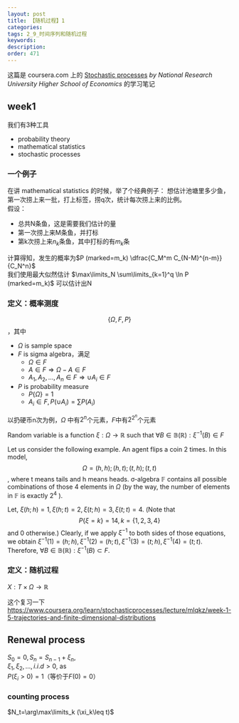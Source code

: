 ```yaml
---
layout: post
title: 【随机过程】1
categories:
tags: 2_9_时间序列和随机过程
keywords:
description:
order: 471
---
```


这篇是 coursera.com 上的 [Stochastic processes](https://www.coursera.org/learn/stochasticprocesses) *by National Research University Higher School of Economics* 的学习笔记

## week1
我们有3种工具
- probability theory
- mathematical statistics
- stochastic processes

### 一个例子
在讲 mathematical statistics 的时候，举了个经典例子：
想估计池塘里多少鱼，第一次捞上来一批，打上标签，捞q次，统计每次捞上来的比例。  
假设：
- 总共N条鱼，这是需要我们估计的量
- 第一次捞上来M条鱼，并打标
- 第k次捞上来$n_k$条鱼，其中打标的有$m_k$条

计算得知，发生的概率为$P (marked=m_k) \dfrac{C_M^m C_{N-M}^{n-m}}{C_N^n}$  
我们使用最大似然估计 $\max\limits_N \sum\limits_{k=1}^q \ln P (marked=m_k)$ 可以估计出N

### 定义：概率测度
$$\{ \Omega,F,P \}$$ ，其中
- $\Omega$ is sample space
- $F$ is sigma algebra，满足
    - $\Omega\in F$
    - $A\in F\Longrightarrow \Omega - A \in F$
    - $A_1,A_2,...,A_n \in F \Longrightarrow \cup A_i \in F$
- $P$ is probability measure
    - $P\{ \Omega \}=1$
    - $A_i \in F,P(\cup A_i)=\sum P(A_i)$



以扔硬币n次为例，$\Omega$ 中有$2^n$个元素，$F$中有$2^{2^n}$个元素  





Random variable is a function $\xi: \Omega \to \mathbb R$ such that $\forall B \in \mathbb {B(R)}:\xi^{-1}(B) \in F$  

Let us consider the following example. An agent flips a coin 2 times. In this model, $$\Omega={(h,h);(h,t);(t,h);(t,t)}$$, where t means tails and h means heads. σ-algebra $\mathbb F$ contains all possible combinations of those 4 elements in $\Omega$ (by the way, the number of elements in $\mathbb F$ is exactly $2^4$ ).  

Let, $\xi(h;h)=1, \xi(h;t)=2, \xi(t;h)=3, \xi(t;t)=4$. (Note that $$P\{\xi=k\}=14,k=\{1,2,3,4\}$$ and 0 otherwise.) Clearly, if we apply $\xi^{-1}$ to both sides of those equations, we obtain $\xi^{-1}(1)=(h;h), \xi^{-1}(2)=(h;t), \xi^{-1}(3)=(t;h), \xi^{-1}(4)=(t;t)$. Therefore, $\forall B \in \mathbb {B(R)}: \xi^{-1}(B) \subset F$.

### 定义：随机过程
$X:T\times \Omega \to \mathbb R$

这个复习一下
https://www.coursera.org/learn/stochasticprocesses/lecture/mIqkz/week-1-5-trajectories-and-finite-dimensional-distributions

## Renewal process
$S_0=0,S_n=S_{n-1}+\xi_n,$  
$\xi_1,\xi_2,...,i.i.d>0$, as  
$P(\xi_i>0)=1$（等价于$F(0)=0$）

### counting process
$N_t=\arg\max\limits_k (\xi_k\leq t)$
